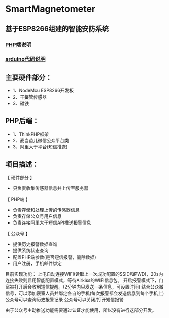 SmartMagnetometer
===================  
## 基于ESP8266组建的智能安防系统  
### [PHP端说明](/PHP/README.md)
### [arduino代码说明](/WiFiClient1.0/README.md)

## 主要硬件部分：  
* 1、NodeMcu ESP8266开发板
* 2、干簧管传感器
* 3、磁铁

## PHP后端：  
* 1、ThinkPHP框架
* 2、麦当苗儿微信公众平台类
* 3、阿里大于平台(短信推送)

## 项目描述：  

【 硬件部分 】  
* 只负责收集传感器信息并上传至服务器

【  PHP端  】  
* 负责存储和处理上传的传感器信息
* 负责存储公众号用户信息
* 负责连接阿里大于短信API推送报警信息
        
【  公众号  】  
* 提供历史报警数据查询
* 提供系统状态查询
* 配置PHP端参数(是否短信报警，删除数据)
* 用户注册，手机邮件绑定
        
目前实现功能：
上电自动连接WIFI(读取上一次成功配置的SSID和PWD)，20s内连接失败则启用智能配置模式，等待Airkiss的WIFI信息包。
开启报警模式下，门窗被打开后会收到短信提醒。(2分钟内只发送一条信息，可设置时间)
结合公众微信号，可以添加寝室人员并绑定各自的手机(每次报警都会发送信息到每个手机上)
公众号可以查询历史报警记录
公众号可以关闭/打开短信报警

由于公众号主动推送功能需要通过认证才能使用，所以没有进行这部分开发。

